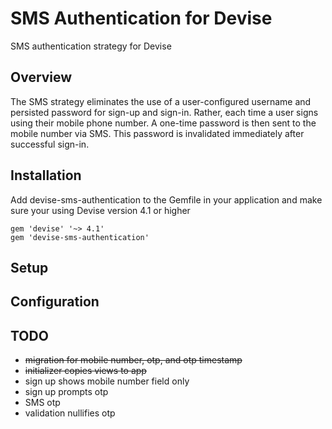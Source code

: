# SMS Authentication for Devise

SMS authentication strategy for Devise

Overview
---

The SMS strategy eliminates the use of a user-configured username and persisted password for sign-up and sign-in. Rather, each time a user signs using their mobile phone number. A one-time password is then sent to the mobile number via SMS. This password is invalidated immediately after successful sign-in.

Installation
---

Add devise-sms-authentication to the Gemfile in your application and make sure your using Devise version 4.1 or higher

    gem 'devise' '~> 4.1'
    gem 'devise-sms-authentication'

Setup
---

Configuration
---

TODO
---

- ~~migration for mobile number, otp, and otp timestamp~~
- ~~initializer copies views to app~~
- sign up shows mobile number field only
- sign up prompts otp
- SMS otp
- validation nullifies otp
